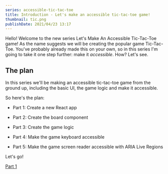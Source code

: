 ```yaml
---
series: accessible-tic-tac-toe
title: Introduction - Let's make an accessible tic-tac-toe game!
thumbnail: tic.png
publishDate: 2021/04/23 13:17
---
```


Hello! Welcome to the new series Let's Make An Accessible Tic-Tac-Toe game! As the name suggests we will be creating the popular game Tic-Tac-Toe. You've probably already made this on your own, so in this series I'm going to take it one step further: make it *accessible*. How? Let's see.

## The plan

In this series we'll be making an accessible tic-tac-toe game from the ground up, including the basic UI, the game logic and make it accessible.

So here's the plan:

* Part 1: Create a new React app

* Part 2: Create the board component

* Part 3: Create the game logic

* Part 4: Make the game keyboard accessible

* Part 5: Make the game screen reader accessible with ARIA Live Regions

Let's go!

[Part 1](part-1-create-app)